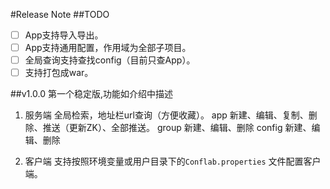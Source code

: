 #Release Note
##TODO
- [ ] App支持导入导出。
- [ ] App支持通用配置，作用域为全部子项目。
- [ ] 全局查询支持查找config（目前只查App）。
- [ ] 支持打包成war。

##v1.0.0
第一个稳定版,功能如介绍中描述
1. 服务端
 全局检索，地址栏url查询（方便收藏）。
 app 新建、编辑、复制、删除、推送（更新ZK）、全部推送。
 group 新建、编辑、删除
 config 新建、编辑、删除

2. 客户端
支持按照环境变量或用户目录下的`Conflab.properties` 文件配置客户端。
